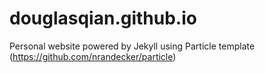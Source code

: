 # douglasqian.github.io
Personal website powered by Jekyll using Particle template (https://github.com/nrandecker/particle)
